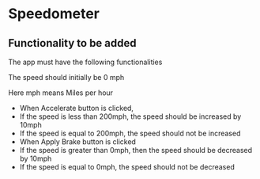 # Speedometer


## Functionality to be added

The app must have the following functionalities

The speed should initially be 0 mph

Here mph means Miles per hour

- When Accelerate button is clicked,
- If the speed is less than 200mph, the speed should be increased by 10mph
- If the speed is equal to 200mph, the speed should not be increased
- When Apply Brake button is clicked
- If the speed is greater than 0mph, then the speed should be decreased by 10mph
- If the speed is equal to 0mph, the speed should not be decreased